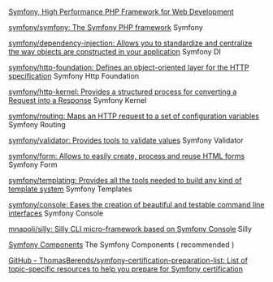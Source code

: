 
[Symfony, High Performance PHP Framework for Web Development](https://symfony.com)

[symfony/symfony: The Symfony PHP framework](https://github.com/symfony/symfony)
Symfony

[symfony/dependency-injection: Allows you to standardize and centralize the way objects are constructed in your application](https://github.com/symfony/dependency-injection)
Symfony DI

[symfony/http-foundation: Defines an object-oriented layer for the HTTP specification](https://github.com/symfony/http-foundation)
Symfony Http Foundation

[symfony/http-kernel: Provides a structured process for converting a Request into a Response](https://github.com/symfony/http-kernel)
Symfony Kernel

[symfony/routing: Maps an HTTP request to a set of configuration variables](https://github.com/symfony/routing)
Symfony Routing

[symfony/validator: Provides tools to validate values](https://github.com/symfony/validator)
Symfony Validator

[symfony/form: Allows to easily create, process and reuse HTML forms](https://github.com/symfony/form)
Symfony Form

[symfony/templating: Provides all the tools needed to build any kind of template system](https://github.com/symfony/templating)
Symfony Templates

[symfony/console: Eases the creation of beautiful and testable command line interfaces](https://github.com/symfony/console)
Symfony Console

[mnapoli/silly: Silly CLI micro-framework based on Symfony Console](https://github.com/mnapoli/silly)
Silly

[Symfony Components](https://symfony.com/components)
The Symfony Components ( recommended )

[GitHub - ThomasBerends/symfony-certification-preparation-list: List of topic-specific resources to help you prepare for Symfony certification](https://github.com/ThomasBerends/symfony-certification-preparation-list)
